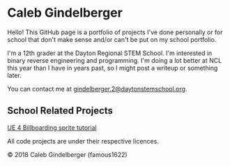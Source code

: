 # Caleb Gindelberger
Hello! This GitHub page is a portfolio of projects I've done personally or for school that don't make sense and/or can't be put on my school portfolio.

I'm a 12th grader at the Dayton Regional STEM School. I'm interested in binary reverse engineering and programming. I'm doing a lot better at NCL this year than I have in years past, so I might post a writeup or something later.

You can contact me at gindelberger.2@daytonstemschool.org.

## School Related Projects

[UE 4 Billboarding sprite tutorial](https://famous1622.github.io/UE4Tutorial)

All code projects are under their respective licences.

© 2018 Caleb Gindelberger (famous1622)
